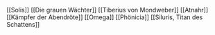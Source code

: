[[Solis]]
[[Die grauen Wächter]]
[[Tiberius von Mondweber]]
[[Atnahr]]
[[Kämpfer der Abendröte]]
[[Omega]]
[[Phönicia]]
[[Siluris, Titan des Schattens]]
